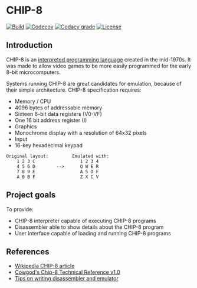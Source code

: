 # CHIP-8

[![Build](https://img.shields.io/appveyor/ci/kurtanr/Chip8.svg)](https://ci.appveyor.com/project/kurtanr/Chip8)
[![Codecov](https://img.shields.io/codecov/c/gh/kurtanr/Chip8)](https://codecov.io/gh/kurtanr/Chip8)
[![Codacy grade](https://img.shields.io/codacy/grade/150a141a27f940a4a3d8429f40d9d101)](https://app.codacy.com/app/kurtanr/Chip8)
[![License](https://img.shields.io/github/license/kurtanr/Chip8.svg)](https://github.com/kurtanr/Chip8/blob/master/LICENSE)

## Introduction

CHIP-8 is an [interpreted programming language](https://en.wikipedia.org/wiki/Interpreted_language) created in the mid-1970s. It was made to allow video games to be more easily programmed for the early 8-bit microcomputers.

Systems running CHIP-8 are great candidates for emulation, because of their simple architecture. CHIP-8 specification requires:
-   Memory / CPU
  -   4096 bytes of addressable memory
  -   Sixteen 8-bit data registers (V0-VF)
  -   One 16 bit address register (I)
-   Graphics
  -   Monochrome display with a resolution of 64x32 pixels
-   Input
  -   16-key hexadecimal keypad

  ```
  Original layout:         Emulated with:
      1 2 3 C                 1 2 3 4
      4 5 6 D        -->      Q W E R
      7 8 9 E                 A S D F
      A 0 B F                 Z X C V
  ```

## Project goals

To provide:
-   CHIP-8 interpreter capable of executing CHIP-8 programs
-   Disassembler able to show details about the CHIP-8 program
-   User interface capable of loading and running CHIP-8 programs

## References

-   [Wikipedia CHIP-8 article](https://en.wikipedia.org/wiki/CHIP-8)
-   [Cowgod's Chip-8 Technical Reference v1.0](http://devernay.free.fr/hacks/chip8/C8TECH10.HTM)
-   [Tips on writing disassembler and emulator](http://www.emulator101.com/introduction-to-chip-8.html)

